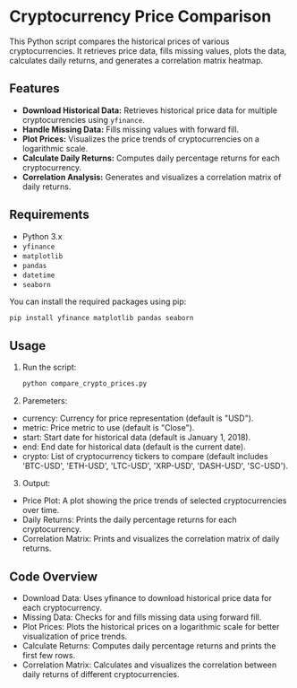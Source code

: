 # Cryptocurrency Price Comparison

This Python script compares the historical prices of various cryptocurrencies. It retrieves price data, fills missing values, plots the data, calculates daily returns, and generates a correlation matrix heatmap.

## Features

- **Download Historical Data:** Retrieves historical price data for multiple cryptocurrencies using `yfinance`.
- **Handle Missing Data:** Fills missing values with forward fill.
- **Plot Prices:** Visualizes the price trends of cryptocurrencies on a logarithmic scale.
- **Calculate Daily Returns:** Computes daily percentage returns for each cryptocurrency.
- **Correlation Analysis:** Generates and visualizes a correlation matrix of daily returns.

## Requirements

- Python 3.x
- `yfinance`
- `matplotlib`
- `pandas`
- `datetime`
- `seaborn`

You can install the required packages using pip:

```bash
pip install yfinance matplotlib pandas seaborn
```

## Usage
1. Run the script:
   ```bash
   python compare_crypto_prices.py
2. Paremeters:
- currency: Currency for price representation (default is "USD").
- metric: Price metric to use (default is "Close").
- start: Start date for historical data (default is January 1, 2018).
- end: End date for historical data (default is the current date).
- crypto: List of cryptocurrency tickers to compare (default includes 'BTC-USD', 'ETH-USD', 'LTC-USD', 'XRP-USD', 'DASH-USD', 'SC-USD').

3. Output:
- Price Plot: A plot showing the price trends of selected cryptocurrencies over time.
- Daily Returns: Prints the daily percentage returns for each cryptocurrency.
- Correlation Matrix: Prints and visualizes the correlation matrix of daily returns.

## Code Overview
- Download Data: Uses yfinance to download historical price data for each cryptocurrency.
- Missing Data: Checks for and fills missing data using forward fill.
- Plot Prices: Plots the historical prices on a logarithmic scale for better visualization of price trends.
- Calculate Returns: Computes daily percentage returns and prints the first few rows.
- Correlation Matrix: Calculates and visualizes the correlation between daily returns of different cryptocurrencies.
